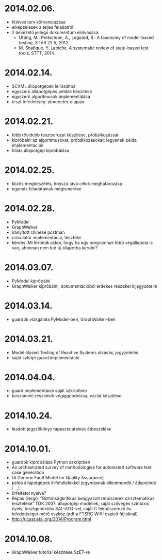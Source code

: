# 2014.02.06.

* féléves terv körvonalazása
* elképzelések a teljes feladatról
* 2 bevezető jellegű dokumentum elolvasása:
  * Utting, M., Pretschner, A., Legeard, B.: A taxonomy of model-based testing. STVR 22:5, 2012.
  * M. Shafique, Y. Labiche. A systematic review of state-based test tools. STTT, 2014.

# 2014.02.14.

* SCXML állapotgépek leírásához
* egyszerű állapotgépes példák készítése
* egyszerű algoritmusok implementálása
* teszt lefedettség: átmenetek alapján

# 2014.02.21.

* több rövidebb tesztsorozat készítése, próbálkozással
* kipróbálni az algoritmusokat, próbálkozásokat: legyenek példa implementációk
* hibás állapotgép kipróbálása

# 2014.02.25.

* közös megbeszélés, hosszú távú célok meghatározása
* egymás feladatainak megismerése

# 2014.02.28.

* PyModel
* GraphWalker
* irányított chinese postman
* calculator implementáció, tesztelni
* kérdés: Mi történik akkor, hogy ha egy programnak több végállapota is van, ahonnan nem tud új állapotba kerülni?

# 2014.03.07.

* PyModel kipróbálni
* GraphWalker kipróbálni, dokumentációból érdekes részeket kijegyzetelni

# 2014.03.14.

* guardok vizsgálata PyModel-ben, GraphWalker-ben

# 2014.03.21.

* Model-Based Testing of Reactive Systems olvasás, jegyzetelés
* saját szkript guard implementáció

# 2014.04.04.

* guard implementáció saját szkriptben
* beszámoló részeinek végiggondolása, vázlat készítése

# 2014.10.24.

* leadott jegyzőkönyv tapasztalatainak átbeszélése

# 2014.10.01.

* guardok kipróbálása Python szkriptben
* An orchestrated survey of methodologies for automated software test case generation
* (A Generic Fault Model for Quality Assurance)
* példa állapotgépek őrfeltételekkel (egymásnak ellentmondó / átlapolódó / ...)
* őrfeltétel nyelve?
* Répás Gergő. "Biztonságkritikus beágyazott rendszerek szisztematikus tesztelése" TDK 2007: állapotgép modellek, saját szöveges szintaxis nyelv, tesztgenerálás SAL-ATG-vel, saját C felműszerező és lefedettséget mérő eszköz (pdf a FTSRG WIKI csatolt fájloknál)
* http://ucaat.etsi.org/2014/Program.html

# 2014.10.08.

* GraphWalker tutorial készítése SzET-re
